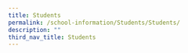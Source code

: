 ```yaml
---
title: Students
permalink: /school-information/Students/Students/
description: ""
third_nav_title: Students
---
```

